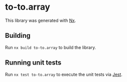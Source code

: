 # to-to.array

This library was generated with [Nx](https://nx.dev).

## Building

Run `nx build to-to.array` to build the library.

## Running unit tests

Run `nx test to-to.array` to execute the unit tests via [Jest](https://jestjs.io).
